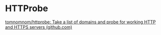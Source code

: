 # HTTProbe
[tomnomnom/httprobe: Take a list of domains and probe for working HTTP and HTTPS servers (github.com)](https://github.com/tomnomnom/httprobe)